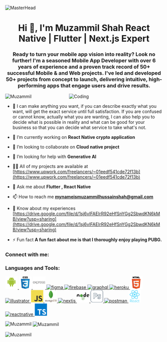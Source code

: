 ![MasterHead](https://firebasestorage.googleapis.com/v0/b/mera-portfolio.appspot.com/o/Capture.JPG?alt=media&token=659ec635-6ce1-441a-92a3-cb614d967934)

<h1 align="center">Hi 👋, I'm Muzammil Shah React Native | Flutter | Next.js Expert</h1>
<h3 align="center">Ready to turn your mobile app vision into reality? Look no further! I'm a seasoned Mobile App Developer with over 6 years of experience and a proven track record of 50+ successful Mobile & and Web projects. I've led and developed 50+ projects from concept to launch, delivering intuitive, high-performing apps that engage users and drive results.</h3>

<img align="right" alt="Coding" width="300" style="margin-left: 30px;"  src="https://cdn.dribbble.com/users/1162077/screenshots/3848914/programmer.gif">



<p align="left" > <img src="https://komarev.com/ghpvc/?username=muzammilhussainshah&label=Profile%20views&color=0e75b6&style=flat" alt="Muzammil" /> </p>

- 🔭 I can make anything you want, if you can describe exactly what you want, will get the exact service until full satisfaction. If you are confused or cannot know, actually what you are wanting, I can also help you to decide what is possible in reality and what can be good for your business so that you can decide what service to take what's not.

- 🌱 I’m currently working on **React Native crypto application**

- 👯 I’m looking to collaborate on **Cloud native project**

- 🤝 I’m looking for help with **Generative AI**

- 👨‍💻 All of my projects are available at [https://www.upwork.com/freelancers/~01eedf541cde72f13b](https://www.upwork.com/freelancers/~01eedf541cde72f13b)

- 💬 Ask me about **Flutter , React Native**

- 📫 How to reach me **mynameismuzammilhussainshah@gmail.com**

- 📄 Know about my experiences [https://drive.google.com/file/d/1sj6vlFAEIrR92eHfSnYGg2SbwdKN6kMB/view?usp=sharing](https://drive.google.com/file/d/1sj6vlFAEIrR92eHfSnYGg2SbwdKN6kMB/view?usp=sharing)

- ⚡ Fun fact **A fun fact about me is that I thoroughly enjoy playing PUBG.**

<h3 align="left">Connect with me:</h3>
<p align="left">
</p>

<h3 align="left">Languages and Tools:</h3>
<p align="left"> <a href="https://developer.android.com" target="_blank" rel="noreferrer"> <img src="https://raw.githubusercontent.com/devicons/devicon/master/icons/android/android-original-wordmark.svg" alt="android" width="40" height="40"/> </a> <a href="https://www.w3schools.com/css/" target="_blank" rel="noreferrer"> <img src="https://raw.githubusercontent.com/devicons/devicon/master/icons/css3/css3-original-wordmark.svg" alt="css3" width="40" height="40"/> </a> <a href="https://expressjs.com" target="_blank" rel="noreferrer"> <img src="https://raw.githubusercontent.com/devicons/devicon/master/icons/express/express-original-wordmark.svg" alt="express" width="40" height="40"/> </a> <a href="https://www.figma.com/" target="_blank" rel="noreferrer"> <img src="https://www.vectorlogo.zone/logos/figma/figma-icon.svg" alt="figma" width="40" height="40"/> </a> <a href="https://firebase.google.com/" target="_blank" rel="noreferrer"> <img src="https://www.vectorlogo.zone/logos/firebase/firebase-icon.svg" alt="firebase" width="40" height="40"/> </a> <a href="https://graphql.org" target="_blank" rel="noreferrer"> <img src="https://www.vectorlogo.zone/logos/graphql/graphql-icon.svg" alt="graphql" width="40" height="40"/> </a> <a href="https://heroku.com" target="_blank" rel="noreferrer"> <img src="https://www.vectorlogo.zone/logos/heroku/heroku-icon.svg" alt="heroku" width="40" height="40"/> </a> <a href="https://www.w3.org/html/" target="_blank" rel="noreferrer"> <img src="https://raw.githubusercontent.com/devicons/devicon/master/icons/html5/html5-original-wordmark.svg" alt="html5" width="40" height="40"/> </a> <a href="https://www.adobe.com/in/products/illustrator.html" target="_blank" rel="noreferrer"> <img src="https://www.vectorlogo.zone/logos/adobe_illustrator/adobe_illustrator-icon.svg" alt="illustrator" width="40" height="40"/> </a> <a href="https://developer.mozilla.org/en-US/docs/Web/JavaScript" target="_blank" rel="noreferrer"> <img src="https://raw.githubusercontent.com/devicons/devicon/master/icons/javascript/javascript-original.svg" alt="javascript" width="40" height="40"/> </a> <a href="https://www.mongodb.com/" target="_blank" rel="noreferrer"> <img src="https://raw.githubusercontent.com/devicons/devicon/master/icons/mongodb/mongodb-original-wordmark.svg" alt="mongodb" width="40" height="40"/> </a> <a href="https://nextjs.org/" target="_blank" rel="noreferrer"> <img src="https://cdn.worldvectorlogo.com/logos/nextjs-2.svg" alt="nextjs" width="40" height="40"/> </a> <a href="https://nodejs.org" target="_blank" rel="noreferrer"> <img src="https://raw.githubusercontent.com/devicons/devicon/master/icons/nodejs/nodejs-original-wordmark.svg" alt="nodejs" width="40" height="40"/> </a> <a href="https://www.photoshop.com/en" target="_blank" rel="noreferrer"> <img src="https://raw.githubusercontent.com/devicons/devicon/master/icons/photoshop/photoshop-line.svg" alt="photoshop" width="40" height="40"/> </a> <a href="https://postman.com" target="_blank" rel="noreferrer"> <img src="https://www.vectorlogo.zone/logos/getpostman/getpostman-icon.svg" alt="postman" width="40" height="40"/> </a> <a href="https://reactjs.org/" target="_blank" rel="noreferrer"> <img src="https://raw.githubusercontent.com/devicons/devicon/master/icons/react/react-original-wordmark.svg" alt="react" width="40" height="40"/> </a> <a href="https://reactnative.dev/" target="_blank" rel="noreferrer"> <img src="https://reactnative.dev/img/header_logo.svg" alt="reactnative" width="40" height="40"/> </a> <a href="https://www.typescriptlang.org/" target="_blank" rel="noreferrer"> <img src="https://raw.githubusercontent.com/devicons/devicon/master/icons/typescript/typescript-original.svg" alt="typescript" width="40" height="40"/> </a>  </p>

<p><img align="left" src="https://github-readme-stats.vercel.app/api/top-langs?username=muzammilhussainshah&show_icons=true&locale=en&layout=compact" alt="Muzammil" /></p>

<p>&nbsp;<img align="center" src="https://github-readme-stats.vercel.app/api?username=muzammilhussainshah&show_icons=true&locale=en" alt="Muzammil" /></p>

<p><img align="center" src="https://github-readme-streak-stats.herokuapp.com/?user=muzammilhussainshah&" alt="Muzammil" /></p>
